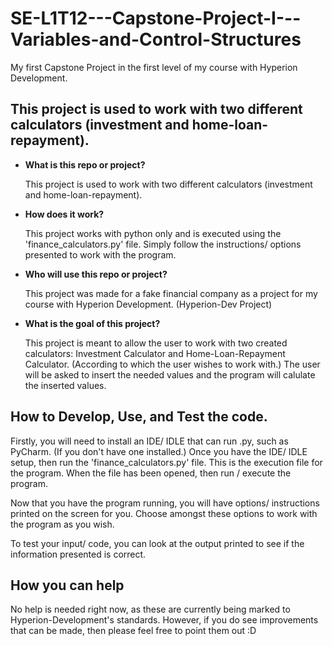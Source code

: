 # SE-L1T12---Capstone-Project-I---Variables-and-Control-Structures
My first Capstone Project in the first level of my course with Hyperion Development.

## This project is used to work with two different calculators (investment and home-loan-repayment).


* **What is this repo or project?**

    This project is used to work with two different calculators (investment and home-loan-repayment).
* **How does it work?**

    This project works with python only and is executed using the 'finance_calculators.py' file. Simply follow the instructions/ options presented to work with the program.
* **Who will use this repo or project?**

    This project was made for a fake financial company as a project for my course with Hyperion Development. (Hyperion-Dev Project)
* **What is the goal of this project?**
    
    This project is meant to allow the user to work with two created calculators: Investment Calculator and Home-Loan-Repayment Calculator. (According to which the user wishes to work with.) The user will be asked to insert the needed values and the program will calulate the inserted values.


## How to Develop, Use, and Test the code.

Firstly, you will need to install an IDE/ IDLE that can run .py, such as PyCharm. (If you don't have one installed.)
Once you have the IDE/ IDLE setup, then run the 'finance_calculators.py' file. This is the execution file for the program. When the file has been opened, then run / execute the program.

Now that you have the program running, you will have options/ instructions printed on the screen for you. Choose amongst these options to work with the program as you wish.

To test your input/ code, you can look at the output printed to see if the information presented is correct.


## How you can help

No help is needed right now, as these are currently being marked to Hyperion-Development's standards. However, if you do see improvements that can be made, then please feel free to point them out :D
